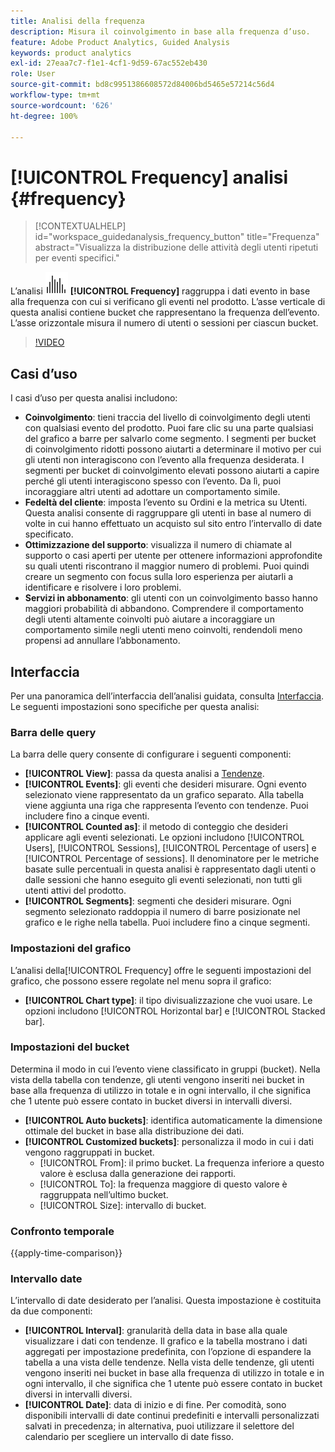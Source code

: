 ```yaml
---
title: Analisi della frequenza
description: Misura il coinvolgimento in base alla frequenza d’uso.
feature: Adobe Product Analytics, Guided Analysis
keywords: product analytics
exl-id: 27eaa7c7-f1e1-4cf1-9d59-67ac552eb430
role: User
source-git-commit: bd8c9951386608572d84006bd5465e57214c56d4
workflow-type: tm+mt
source-wordcount: '626'
ht-degree: 100%

---
```


# [!UICONTROL Frequency] analisi {#frequency}

<!-- markdownlint-disable MD034 -->

>[!CONTEXTUALHELP]
>id="workspace_guidedanalysis_frequency_button"
>title="Frequenza"
>abstract="Visualizza la distribuzione delle attività degli utenti ripetuti per eventi specifici."

<!-- markdownlint-enable MD034 -->

L’analisi ![Frequenza](/help/assets/icons/Histogram.svg) **[!UICONTROL Frequency]** raggruppa i dati evento in base alla frequenza con cui si verificano gli eventi nel prodotto. L’asse verticale di questa analisi contiene bucket che rappresentano la frequenza dell’evento. L’asse orizzontale misura il numero di utenti o sessioni per ciascun bucket.

>[!VIDEO](https://video.tv.adobe.com/v/3435810/?captions=ita&quality=12&learn=on)

## Casi d’uso

I casi d’uso per questa analisi includono:

* **Coinvolgimento**: tieni traccia del livello di coinvolgimento degli utenti con qualsiasi evento del prodotto. Puoi fare clic su una parte qualsiasi del grafico a barre per salvarlo come segmento. I segmenti per bucket di coinvolgimento ridotti possono aiutarti a determinare il motivo per cui gli utenti non interagiscono con l’evento alla frequenza desiderata. I segmenti per bucket di coinvolgimento elevati possono aiutarti a capire perché gli utenti interagiscono spesso con l’evento. Da lì, puoi incoraggiare altri utenti ad adottare un comportamento simile.
* **Fedeltà del cliente**: imposta l’evento su Ordini e la metrica su Utenti. Questa analisi consente di raggruppare gli utenti in base al numero di volte in cui hanno effettuato un acquisto sul sito entro l’intervallo di date specificato.
* **Ottimizzazione del supporto**: visualizza il numero di chiamate al supporto o casi aperti per utente per ottenere informazioni approfondite su quali utenti riscontrano il maggior numero di problemi. Puoi quindi creare un segmento con focus sulla loro esperienza per aiutarli a identificare e risolvere i loro problemi.
* **Servizi in abbonamento**: gli utenti con un coinvolgimento basso hanno maggiori probabilità di abbandono. Comprendere il comportamento degli utenti altamente coinvolti può aiutare a incoraggiare un comportamento simile negli utenti meno coinvolti, rendendoli meno propensi ad annullare l’abbonamento.

## Interfaccia

Per una panoramica dell’interfaccia dell’analisi guidata, consulta [Interfaccia](../overview.md#interface). Le seguenti impostazioni sono specifiche per questa analisi:

### Barra delle query

La barra delle query consente di configurare i seguenti componenti:

* **[!UICONTROL View]**: passa da questa analisi a [Tendenze](trends.md).
* **[!UICONTROL Events]**: gli eventi che desideri misurare. Ogni evento selezionato viene rappresentato da un grafico separato. Alla tabella viene aggiunta una riga che rappresenta l’evento con tendenze. Puoi includere fino a cinque eventi.
* **[!UICONTROL Counted as]**: il metodo di conteggio che desideri applicare agli eventi selezionati. Le opzioni includono [!UICONTROL Users], [!UICONTROL Sessions], [!UICONTROL Percentage of users] e [!UICONTROL Percentage of sessions]. Il denominatore per le metriche basate sulle percentuali in questa analisi è rappresentato dagli utenti o dalle sessioni che hanno eseguito gli eventi selezionati, non tutti gli utenti attivi del prodotto.
* **[!UICONTROL Segments]**: segmenti che desideri misurare. Ogni segmento selezionato raddoppia il numero di barre posizionate nel grafico e le righe nella tabella. Puoi includere fino a cinque segmenti.

### Impostazioni del grafico

L’analisi della[!UICONTROL Frequency] offre le seguenti impostazioni del grafico, che possono essere regolate nel menu sopra il grafico:

* **[!UICONTROL Chart type]**: il tipo divisualizzazione che vuoi usare. Le opzioni includono [!UICONTROL Horizontal bar] e [!UICONTROL Stacked bar].

### Impostazioni del bucket

Determina il modo in cui l’evento viene classificato in gruppi (bucket). Nella vista della tabella con tendenze, gli utenti vengono inseriti nei bucket in base alla frequenza di utilizzo in totale e in ogni intervallo, il che significa che 1 utente può essere contato in bucket diversi in intervalli diversi.

* **[!UICONTROL Auto buckets]**: identifica automaticamente la dimensione ottimale del bucket in base alla distribuzione dei dati.
* **[!UICONTROL Customized buckets]**: personalizza il modo in cui i dati vengono raggruppati in bucket.
   * [!UICONTROL From]: il primo bucket. La frequenza inferiore a questo valore è esclusa dalla generazione dei rapporti.
   * [!UICONTROL To]: la frequenza maggiore di questo valore è raggruppata nell’ultimo bucket.
   * [!UICONTROL Size]: intervallo di bucket.

### Confronto temporale

{{apply-time-comparison}}

### Intervallo date

L’intervallo di date desiderato per l’analisi. Questa impostazione è costituita da due componenti:

* **[!UICONTROL Interval]**: granularità della data in base alla quale visualizzare i dati con tendenze. Il grafico e la tabella mostrano i dati aggregati per impostazione predefinita, con l’opzione di espandere la tabella a una vista delle tendenze. Nella vista delle tendenze, gli utenti vengono inseriti nei bucket in base alla frequenza di utilizzo in totale e in ogni intervallo, il che significa che 1 utente può essere contato in bucket diversi in intervalli diversi.
* **[!UICONTROL Date]**: data di inizio e di fine. Per comodità, sono disponibili intervalli di date continui predefiniti e intervalli personalizzati salvati in precedenza; in alternativa, puoi utilizzare il selettore del calendario per scegliere un intervallo di date fisso.


<!--
## Example

See below foran example of the analysis.

![Frequency](../assets/frequency.png)

-->
